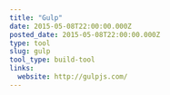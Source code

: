```yaml
---
title: "Gulp"
date: 2015-05-08T22:00:00.000Z
posted_date: 2015-05-08T22:00:00.000Z
type: tool
slug: gulp
tool_type: build-tool
links:
  website: http://gulpjs.com/
---
```






